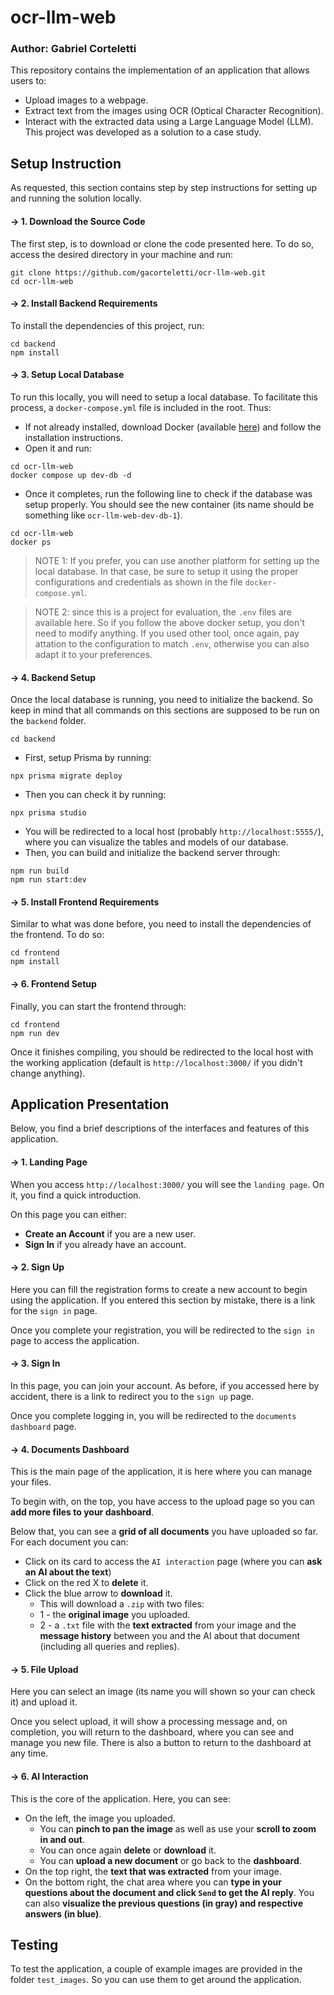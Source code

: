 # ocr-llm-web

### Author: Gabriel Corteletti

This repository contains the implementation of an application that allows users to:

- Upload images to a webpage.
- Extract text from the images using OCR (Optical Character Recognition).
- Interact with the extracted data using a Large Language Model (LLM).
  This project was developed as a solution to a case study.

## Setup Instruction

As requested, this section contains step by step instructions for setting up and running the solution locally.

#### $\rightarrow$ 1. Download the Source Code

The first step, is to download or clone the code presented here. To do so, access the desired directory in your machine and run:

```
git clone https://github.com/gacorteletti/ocr-llm-web.git
cd ocr-llm-web
```

#### $\rightarrow$ 2. Install Backend Requirements

To install the dependencies of this project, run:

```
cd backend
npm install
```

#### $\rightarrow$ 3. Setup Local Database

To run this locally, you will need to setup a local database. To facilitate this process, a `docker-compose.yml` file is included in the root. Thus:

- If not already installed, download Docker (available [here](https://www.docker.com/)) and follow the installation instructions.
- Open it and run:

```
cd ocr-llm-web
docker compose up dev-db -d
```

- Once it completes, run the following line to check if the database was setup properly. You should see the new container (its name should be something like `ocr-llm-web-dev-db-1`).

```
cd ocr-llm-web
docker ps
```

> NOTE 1: If you prefer, you can use another platform for setting up the local database. In that case, be sure to setup it using the proper configurations and credentials as shown in the file `docker-compose.yml`.

> NOTE 2: since this is a project for evaluation, the `.env` files are available here. So if you follow the above docker setup, you don't need to modify anything. If you used other tool, once again, pay attation to the configuration to match `.env`, otherwise you can also adapt it to your preferences.

#### $\rightarrow$ 4. Backend Setup

Once the local database is running, you need to initialize the backend. So keep in mind that all commands on this sections are supposed to be run on the `backend` folder.

```
cd backend
```

- First, setup Prisma by running:

```
npx prisma migrate deploy
```

- Then you can check it by running:

```
npx prisma studio
```

- You will be redirected to a local host (probably `http://localhost:5555/`), where you can visualize the tables and models of our database.
- Then, you can build and initialize the backend server through:

```
npm run build
npm run start:dev
```

#### $\rightarrow$ 5. Install Frontend Requirements

Similar to what was done before, you need to install the dependencies of the frontend. To do so:

```
cd frontend
npm install
```

#### $\rightarrow$ 6. Frontend Setup

Finally, you can start the frontend through:

```
cd frontend
npm run dev
```

Once it finishes compiling, you should be redirected to the local host with the working application (default is `http://localhost:3000/` if you didn't change anything).

## Application Presentation

Below, you find a brief descriptions of the interfaces and features of this application.

#### $\rightarrow$ 1. Landing Page

When you access `http://localhost:3000/` you will see the `landing page`. On it, you find a quick introduction.

On this page you can either:

- **Create an Account** if you are a new user.
- **Sign In** if you already have an account.

#### $\rightarrow$ 2. Sign Up

Here you can fill the registration forms to create a new account to begin using the application. If you entered this section by mistake, there is a link for the `sign in` page.

Once you complete your registration, you will be redirected to the `sign in` page to access the application.

#### $\rightarrow$ 3. Sign In

In this page, you can join your account. As before, if you accessed here by accident, there is a link to redirect you to the `sign up` page.

Once you complete logging in, you will be redirected to the `documents dashboard` page.

#### $\rightarrow$ 4. Documents Dashboard

This is the main page of the application, it is here where you can manage your files.

To begin with, on the top, you have access to the upload page so you can **add more files to your dashboard**.

Below that, you can see a **grid of all documents** you have uploaded so far. For each document you can:

- Click on its card to access the `AI interaction` page (where you can **ask an AI about the text**)
- Click on the red X to **delete** it.
- Click the blue arrow to **download** it.
  - This will download a `.zip` with two files:
  - 1 - the **original image** you uploaded.
  - 2 - a `.txt` file with the **text extracted** from your image and the **message history** between you and the AI about that document (including all queries and replies).

#### $\rightarrow$ 5. File Upload

Here you can select an image (its name you will shown so your can check it) and upload it.

Once you select upload, it will show a processing message and, on completion, you will return to the dashboard, where you can see and manage you new file. There is also a button to return to the dashboard at any time.

#### $\rightarrow$ 6. AI Interaction

This is the core of the application. Here, you can see:

- On the left, the image you uploaded.
  - You can **pinch to pan the image** as well as use your **scroll to zoom in and out**.
  - You can once again **delete** or **download** it.
  - You can **upload a new document** or go back to the **dashboard**.
- On the top right, the **text that was extracted** from your image.
- On the bottom right, the chat area where you can **type in your questions about the document and click `Send` to get the AI reply**. You can also **visualize the previous questions (in gray) and respective answers (in blue)**.

## Testing

To test the application, a couple of example images are provided in the folder `test_images`. So you can use them to get around the application.

